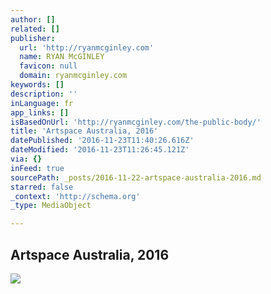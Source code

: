 ```yaml
---
author: []
related: []
publisher:
  url: 'http://ryanmcginley.com'
  name: RYAN McGINLEY
  favicon: null
  domain: ryanmcginley.com
keywords: []
description: ''
inLanguage: fr
app_links: []
isBasedOnUrl: 'http://ryanmcginley.com/the-public-body/'
title: 'Artspace Australia, 2016'
datePublished: '2016-11-23T11:40:26.616Z'
dateModified: '2016-11-23T11:26:45.121Z'
via: {}
inFeed: true
sourcePath: _posts/2016-11-22-artspace-australia-2016.md
starred: false
_context: 'http://schema.org'
_type: MediaObject

---
```

<article style=""><h1>Artspace Australia, 2016</h1><img src="https://static1.squarespace.com/static/555b8fb9e4b013d27c81ea8e/5820d5dccd0f684c304d8726/5820d863440243808e73c3fe/1478551291189/2016_Artspace_Australia_The_Public_Body_4.jpg" /></article>